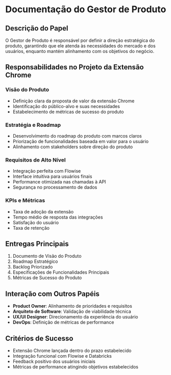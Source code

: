 # Documentação do Gestor de Produto

## Descrição do Papel
O Gestor de Produto é responsável por definir a direção estratégica do produto, garantindo que ele atenda às necessidades do mercado e dos usuários, enquanto mantém alinhamento com os objetivos do negócio.

## Responsabilidades no Projeto da Extensão Chrome

### Visão do Produto
- Definição clara da proposta de valor da extensão Chrome
- Identificação do público-alvo e suas necessidades
- Estabelecimento de métricas de sucesso do produto

### Estratégia e Roadmap
- Desenvolvimento do roadmap do produto com marcos claros
- Priorização de funcionalidades baseada em valor para o usuário
- Alinhamento com stakeholders sobre direção do produto

### Requisitos de Alto Nível
- Integração perfeita com Flowise
- Interface intuitiva para usuários finais
- Performance otimizada nas chamadas à API
- Segurança no processamento de dados

### KPIs e Métricas
- Taxa de adoção da extensão
- Tempo médio de resposta das integrações
- Satisfação do usuário
- Taxa de retenção

## Entregas Principais
1. Documento de Visão do Produto
2. Roadmap Estratégico
3. Backlog Priorizado
4. Especificações de Funcionalidades Principais
5. Métricas de Sucesso do Produto

## Interação com Outros Papéis
- **Product Owner**: Alinhamento de prioridades e requisitos
- **Arquiteto de Software**: Validação de viabilidade técnica
- **UX/UI Designer**: Direcionamento da experiência do usuário
- **DevOps**: Definição de métricas de performance

## Critérios de Sucesso
- Extensão Chrome lançada dentro do prazo estabelecido
- Integração funcional com Flowise e Databricks
- Feedback positivo dos usuários iniciais
- Métricas de performance atingindo objetivos estabelecidos 